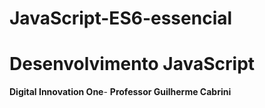 # JavaScript-ES6-essencial
# Desenvolvimento JavaScript

**Digital Innovation One**-
**Professor Guilherme Cabrini**
